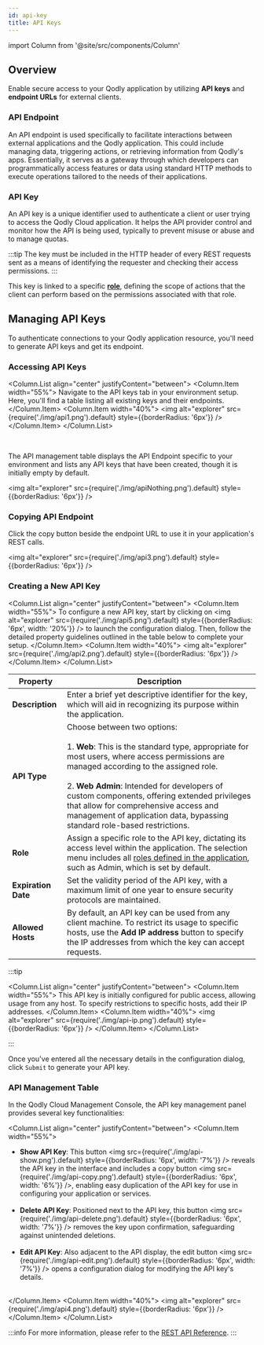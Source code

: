 ```yaml
---
id: api-key
title: API Keys
---
```


import Column from '@site/src/components/Column'


## Overview

Enable secure access to your Qodly application by utilizing **API keys** and **endpoint URLs** for external clients.


### API Endpoint

An API endpoint is used specifically to facilitate interactions between external applications and the Qodly application. This could include managing data, triggering actions, or retrieving information from Qodly's apps. Essentially, it serves as a gateway through which developers can programmatically access features or data using standard HTTP methods to execute operations tailored to the needs of their applications. 

### API Key

An API key is a unique identifier used to authenticate a client or user trying to access the Qodly Cloud application. It helps the API provider control and monitor how the API is being used, typically to prevent misuse or abuse and to manage quotas. 

:::tip
The key must be included in the HTTP header of every REST requests sent as a means of identifying the requester and checking their access permissions.
:::

This key is linked to a specific [**role**](../studio/roles/rolesPrivilegesOverview.md), defining the scope of actions that the client can perform based on the permissions associated with that role.


## Managing API Keys

To authenticate connections to your Qodly application resource, you'll need to generate API keys and get its endpoint.

### Accessing API Keys

<Column.List align="center" justifyContent="between">
    <Column.Item width="55%">
      Navigate to the API keys tab in your environment setup. Here, you'll find a table listing all existing keys and their endpoints.
    </Column.Item>
    <Column.Item width="40%">
		<img alt="explorer" src={require('./img/api1.png').default} style={{borderRadius: '6px'}} />
    </Column.Item>
</Column.List>

<br/>


The API management table displays the API Endpoint specific to your environment and lists any API keys that have been created, though it is initially empty by default.

<img alt="explorer" src={require('./img/apiNothing.png').default} style={{borderRadius: '6px'}} />



### Copying API Endpoint

Click the copy button beside the endpoint URL to use it in your application's REST calls.

<img alt="explorer" src={require('./img/api3.png').default} style={{borderRadius: '6px'}} />


### Creating a New API Key

<Column.List align="center" justifyContent="between">
    <Column.Item width="55%">
        To configure a new API key, start by clicking on <img alt="explorer" src={require('./img/api5.png').default} style={{borderRadius: '6px', width: '20%'}} /> to launch the configuration dialog. Then, follow the detailed property guidelines outlined in the table below to complete your setup.
    </Column.Item>
    <Column.Item width="40%">
		<img alt="explorer" src={require('./img/api2.png').default} style={{borderRadius: '6px'}} />
    </Column.Item>
</Column.List>


| Property           | Description                                                                                                            |
|--------------------|------------------------------------------------------------------------------------------------------------------------|
| **Description**    | Enter a brief yet descriptive identifier for the key, which will aid in recognizing its purpose within the application. |
| **API Type** | Choose between two options:<br/><br/>1. **Web**: This is the standard type, appropriate for most users, where access permissions are managed according to the assigned role.<br/><br/>2. **Web Admin**: Intended for developers of custom components, offering extended privileges that allow for comprehensive access and management of application data, bypassing standard role-based restrictions. |
| **Role** | Assign a specific role to the API key, dictating its access level within the application. The selection menu includes all [roles defined in the application](../studio/roles/rolesPrivilegesOverview.md), such as Admin, which is set by default. |
| **Expiration Date** | Set the validity period of the API key, with a maximum limit of one year to ensure security protocols are maintained. |
| **Allowed Hosts** | By default, an API key can be used from any client machine. To restrict its usage to specific hosts, use the **Add IP address** button to specify the IP addresses from which the key can accept requests. |

:::tip

<Column.List align="center" justifyContent="between">
    <Column.Item width="55%">
        This API key is initially configured for public access, allowing usage from any host. To specify restrictions to specific hosts, add their IP addresses.
    </Column.Item>
    <Column.Item width="40%">
		<img alt="explorer" src={require('./img/api-ip.png').default} style={{borderRadius: '6px'}} />
    </Column.Item>
</Column.List>

:::

Once you've entered all the necessary details in the configuration dialog, click `Submit` to generate your API key.


### API Management Table

In the Qodly Cloud Management Console, the API key management panel provides several key functionalities:

<Column.List align="center" justifyContent="between">
    <Column.Item width="55%">
        <ul>
            <li><strong>Show API Key</strong>: This button <img src={require('./img/api-show.png').default} style={{borderRadius: '6px', width: '7%'}} /> reveals the API key in the interface and includes a copy button <img src={require('./img/api-copy.png').default} style={{borderRadius: '6px', width: '6%'}} />, enabling easy duplication of the API key for use in configuring your application or services.</li><br/>
            <li><strong>Delete API Key</strong>: Positioned next to the API key, this button <img src={require('./img/api-delete.png').default} style={{borderRadius: '6px', width: '7%'}} /> removes the key upon confirmation, safeguarding against unintended deletions.</li><br/>
            <li><strong>Edit API Key</strong>: Also adjacent to the API display, the edit button <img src={require('./img/api-edit.png').default} style={{borderRadius: '6px', width: '7%'}} /> opens a configuration dialog for modifying the API key's details.</li><br/>
        </ul>
    </Column.Item>
    <Column.Item width="40%">
		<img alt="explorer" src={require('./img/api4.png').default} style={{borderRadius: '6px'}} />
    </Column.Item>
</Column.List>


:::info
For more information, please refer to the [REST API Reference](../api/overview).
:::